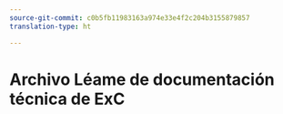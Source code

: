 ```yaml
---
source-git-commit: c0b5fb11983163a974e33e4f2c204b3155879857
translation-type: ht

---
```


# Archivo Léame de documentación técnica de ExC
